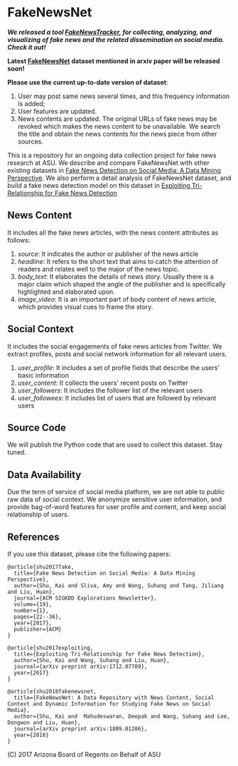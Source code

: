 # FakeNewsNet

***We released a tool [FakeNewsTracker], for collecting, analyzing, and visualizing of fake news and the related dissemination on social media. Check it out!***

**Latest [FakeNewsNet] dataset mentioned in arxiv paper will be released soon!**

**Please use the current up-to-date version of dataset**:

1) User may post same news several times, and this frequency information is added;
2) User features are updated.
3) News contents are updated. The original URLs of fake news may be revoked which makes the news content to be unavailable. We search the title and obtain the news contents for the news piece from other sources.

This is a repository for an ongoing data collection project for fake news research at ASU. We describe and compare FakeNewsNet with other existing datasets in [Fake News Detection on Social Media: A Data Mining Perspective].
We also perform a detail analysis of FakeNewsNet dataset, and build a fake news detection model on this dataset in [Exploiting Tri-Relationship for Fake News Detection]

## News Content
It includes all the fake news articles, with the news content attributes as follows:
1. _source_: It indicates the author or publisher of the news article
2. _headline_: It refers to the short text that aims to catch the attention of readers and relates well to the major of the news topic.
3. _body_text_: It elaborates the details of news story. Usually there is a major claim which shaped the angle of the publisher and is specifically highlighted and elaborated upon.
4. _image_video_: It is an important part of body content of news article, which provides visual cues to frame the story.

## Social Context
It includes the social engagements of fake news articles from Twitter. We extract profiles, posts and social network information for all relevant users. 
1. _user_profile_: It includes a set of profile fields that describe the users' basic information
2. _user_content_: It collects the users' recent posts on Twitter
3. _user_followers_: It includes the follower list of the relevant users
4. _user_followees_: It includes list of users that are followed by relevant users

## Source Code
We will publish the Python code that are used to collect this dataset. Stay tuned.

## Data Availability
<!--We will public the dataset soon. -->
Due the term of service of social media platform, we are not able to public raw data of social context. We anonymize sensitive user information, and provide bag-of-word features for user profile and content, and keep social relationship of users. 

## References
If you use this dataset, please cite the following papers:
~~~~
@article{shu2017fake,
  title={Fake News Detection on Social Media: A Data Mining Perspective},
  author={Shu, Kai and Sliva, Amy and Wang, Suhang and Tang, Jiliang and Liu, Huan},
  journal={ACM SIGKDD Explorations Newsletter},
  volume={19},
  number={1},
  pages={22--36},
  year={2017},
  publisher={ACM}
}
~~~~
~~~~
@article{shu2017exploiting,
  title={Exploiting Tri-Relationship for Fake News Detection},
  author={Shu, Kai and Wang, Suhang and Liu, Huan},
  journal={arXiv preprint arXiv:1712.07709},
  year={2017}
}
~~~~

~~~~
@article{shu2018fakenewsnet,
  title={FakeNewsNet: A Data Repository with News Content, Social Context and Dynamic Information for Studying Fake News on Social Media},
  author={Shu, Kai and  Mahudeswaran, Deepak and Wang, Suhang and Lee, Dongwon and Liu, Huan},
  journal={arXiv preprint arXiv:1809.01286},
  year={2018}
}
~~~~

[Fake News Detection on Social Media: A Data Mining Perspective]:<https://arxiv.org/abs/1708.01967>
[Exploiting Tri-Relationship for Fake News Detection]:<http://arxiv.org/abs/1712.07709>
[FakeNewsTracker]:<http://blogtrackers.fulton.asu.edu:3000>
[FakeNewsNet]:<https://arxiv.org/abs/1809.01286>

(C) 2017 Arizona Board of Regents on Behalf of ASU
